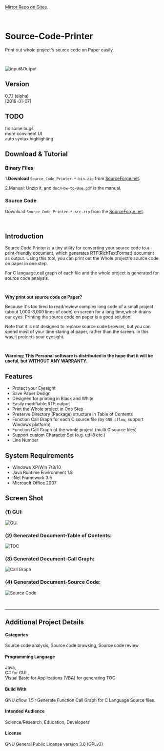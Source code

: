 [Mirror Repo on Gitee](https://gitee.com/ja_coding/source-code-printer/).

<br/>

# Source-Code-Printer
Print out whole project's source code on Paper easily.

<br/>

![input&Output](https://images.gitee.com/uploads/images/2019/0203/204221_526c4c12_1676399.png "io.png")

## Version
0.7.1 (alpha) <br/>
[2019-01-07]

## TODO
fix some bugs <br/>
more convinent UI <br/>
auto syntax highlighting

## Download & Tutorial
### Binary Files
1.**Download**  `Source_Code_Printer-*-bin.zip` from [SourceForge.net](https://sourceforge.net/projects/source-code-printer/files/0.7/0.7.1/Source_Code_Printer-0.7.1-bin.zip/download).

2.Manual: Unzip it, and `doc/How-to-Use.pdf` is the manual.

### Source Code
Download `Source_Code_Printer-*-src.zip` from the [SourceForge.net](https://sourceforge.net/projects/source-code-printer/files/0.7/0.7.1/Source_Code_Printer-0.7.1-src.7z/download).

<br/>

## Introduction
Source Code Printer is a tiny utility for converting your source code to a print-friendly document, which generates RTF(RichTextFormat) document as output. Using this tool, you can print out the Whole project's source code on paper in one step.

For C language,call graph of each file and the whole project is generated for source code analysis.

<br/>

**Why print out source code on Paper?**

Because it's too tired to read/review complex long code 
of a small project (about 1,000-3,000 lines of code) on screen for a long time,which drains our eyes. Printing the source code on paper is a good solution! 

Note that it is not designed to replace source code browser, but you can spend most of your time staring at paper, rather than the screen. In this way,it protects your eyesight.

<br/>

**Warning: This Personal software is distributed in the hope that it will be useful, but WITHOUT ANY WARRANTY.**

## Features
- Protect your Eyesight
- Save Paper Design
- Designed for printing in Black and White
- Easily modifiable RTF output
- Print the Whole project in One Step
- Preserve Directory (Package) structure in Table of Contents
- Function Call Graph for each C source file (by `GNU cflow`, support Windows platform)
- Function Call Graph of the whole project (multi C source files)
- Support custom Character Set (e.g. utf-8 etc.)
- Line Number

## System Requirements
- Windows XP/Win 7/8/10
- Java Runtime Environment 1.8
- .Net Framework 3.5
- Microsoft Office 2007

## Screen Shot
### (1) GUI:
![GUI](https://images.gitee.com/uploads/images/2019/0202/230224_6525ecf6_1676399.png "gui.png")
### (2) Generated Document-Table of Contents:
![TOC](https://images.gitee.com/uploads/images/2019/0202/230912_4702c0b0_1676399.png "1.png")
### (3) Generated Document-Call Graph:
![Call Graph](https://images.gitee.com/uploads/images/2019/0202/231005_98dc38b6_1676399.png "lex1.png")
### (4) Generated Document-Source Code:
![Source Code](https://images.gitee.com/uploads/images/2019/0202/231047_ad15f5e1_1676399.png "lex2.png")

<br/>
<hr/>

## Additional Project Details

#### Categories
Source code analysis, Source code browsing, Source code review

#### Programming Language
Java, 
<br/>
C# for GUI , 
<br/>
Visual Basic for Applications (VBA) for generating TOC

#### Build With
GNU cflow 1.5 : Generate Function Call Graph for C Language Source files.

#### Intended Audience
Science/Research, Education, Developers

#### License
GNU General Public License version 3.0 (GPLv3)
